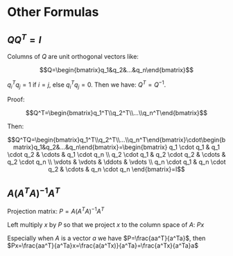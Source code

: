 # Other Formulas
## $QQ^T=I$
Columns of $Q$ are unit orthogonal vectors like: 

```math
Q=\begin{bmatrix}q_1&q_2&...&q_n\end{bmatrix}
```
$q_i^Tq_j=1$ if $i=j$, else $q_i^Tq_j=0$. Then we have: $Q^T=Q^{-1}$.

Proof:

$$Q^T=\begin{bmatrix}q_1^T\\q_2^T\\...\\q_n^T\end{bmatrix}$$

Then: 

$$Q^TQ=\begin{bmatrix}q_1^T\\q_2^T\\...\\q_n^T\end{bmatrix}\cdot\begin{bmatrix}q_1&q_2&...&q_n\end{bmatrix}=\begin{bmatrix}
q_1 \cdot q_1 & q_1 \cdot q_2 & \cdots & q_1 \cdot q_n \\
q_2 \cdot q_1 & q_2 \cdot q_2 & \cdots & q_2 \cdot q_n \\
\vdots & \vdots & \ddots & \vdots \\
q_n \cdot q_1 & q_n \cdot q_2 & \cdots & q_n \cdot q_n
\end{bmatrix}=I$$

## $A(A^TA)^{-1}A^T$

Projection matrix: $P=A(A^TA)^{-1}A^T$

Left multiply $x$ by $P$ so that we project $x$ to the column space of $A$: $Px$

Especially when $A$ is a vector $a$ we have $P=\frac{aa^T}{a^Ta}$, then $Px=\frac{aa^T}{a^Ta}x=\frac{a(a^Tx)}{a^Ta}=\frac{a^Tx}{a^Ta}a$